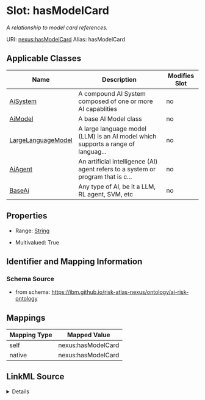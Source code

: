 

# Slot: hasModelCard


_A relationship to model card references._





URI: [nexus:hasModelCard](https://ibm.github.io/risk-atlas-nexus/ontology/hasModelCard)
Alias: hasModelCard

<!-- no inheritance hierarchy -->





## Applicable Classes

| Name | Description | Modifies Slot |
| --- | --- | --- |
| [AiSystem](AiSystem.md) | A compound AI System composed of one or more AI capablities |  no  |
| [AiModel](AiModel.md) | A base AI Model class |  no  |
| [LargeLanguageModel](LargeLanguageModel.md) | A large language model (LLM) is an AI model which supports a range of languag... |  no  |
| [AiAgent](AiAgent.md) | An artificial intelligence (AI) agent refers to a system or program that is c... |  no  |
| [BaseAi](BaseAi.md) | Any type of AI, be it a LLM, RL agent, SVM, etc |  no  |







## Properties

* Range: [String](String.md)

* Multivalued: True





## Identifier and Mapping Information







### Schema Source


* from schema: https://ibm.github.io/risk-atlas-nexus/ontology/ai-risk-ontology




## Mappings

| Mapping Type | Mapped Value |
| ---  | ---  |
| self | nexus:hasModelCard |
| native | nexus:hasModelCard |




## LinkML Source

<details>
```yaml
name: hasModelCard
description: A relationship to model card references.
from_schema: https://ibm.github.io/risk-atlas-nexus/ontology/ai-risk-ontology
rank: 1000
alias: hasModelCard
domain_of:
- BaseAi
range: string
multivalued: true
inlined: true
inlined_as_list: true

```
</details>

